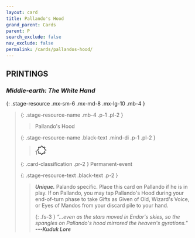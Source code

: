 ```yaml
---
layout: card
title: Pallando's Hood
grand_parent: Cards
parent: P
search_exclude: false
nav_exclude: false
permalink: /cards/pallandos-hood/
---
```


## PRINTINGS


### _Middle-earth: The White Hand_

{: .stage-resource .mx-sm-6 .mx-md-8 .mx-lg-10 .mb-4 }
> {: .stage-resource-name .mb-4 .p-1 .pl-2 }
> > <div class="card-mp"></div>
> > <div class="card-name">Pallando's Hood</div>
>
> {: .stage-resource-name .black-text .mind-di .p-1 .pl-2 }
> > 1![](/assets/images/stage-point.svg)
>
> {: .card-classification .pr-2 }
> Permanent-event
>
> {: .stage-resource-text .black-text .p-2 }
> > _**Unique.**_ Palando specific. Place this card on Pallando if he is in play. If on Pallando, you may tap Pallando's Hood during your end-of-turn phase to take Gifts as Given of Old, Wizard's Voice, or Eyes of Mandos from your discard pile to your hand. 
> > 
> > {: .fs-3 } 
> > _“...even as the stars moved in Endor's skies, so the spangles on Pallando's hood mirrored the heaven's gyrations."_ ***---&#65279;Kuduk Lore*** 
> 
